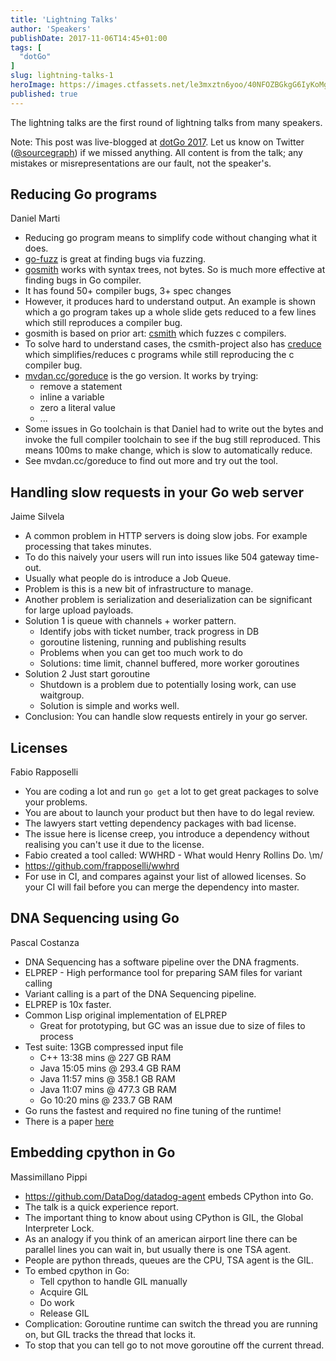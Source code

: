 ```yaml
---
title: 'Lightning Talks'
author: 'Speakers'
publishDate: 2017-11-06T14:45+01:00
tags: [
  "dotGo"
]
slug: lightning-talks-1
heroImage: https://images.ctfassets.net/le3mxztn6yoo/40NFOZBGkgG6IyKoMgQIGg/c1626b318de4be28314cbdc989a01525/logo-dotgo-black-web.png
published: true
---
```


The lightning talks are the first round of lightning talks from many speakers.

Note: This post was live-blogged at [dotGo 2017](https://www.dotgo.eu/). Let us know on Twitter ([@sourcegraph](https://twitter.com/sourcegraph)) if we missed anything. All content is from the talk; any mistakes or misrepresentations are our fault, not the speaker's.

## Reducing Go programs

Daniel Marti

* Reducing go program means to simplify code without changing what it does.
* [go-fuzz](https://github.com/dvyukov/go-fuzz) is great at finding bugs via fuzzing.
* [gosmith](https://github.com/dvyukov/gosmith) works with syntax trees, not
  bytes. So is much more effective at finding bugs in Go compiler.
* It has found 50+ compiler bugs, 3+ spec changes
* However, it produces hard to understand output. An example is shown which a
  go program takes up a whole slide gets reduced to a few lines which still
  reproduces a compiler bug.
* gosmith is based on prior art:
  [csmith](https://github.com/csmith-project/csmith) which fuzzes c compilers.
* To solve hard to understand cases, the csmith-project also has
  [creduce](https://github.com/csmith-project/creduce) which
  simplifies/reduces c programs while still reproducing the c compiler bug.
* [mvdan.cc/goreduce](https://mvdan.cc/goreduce) is the go version. It works
  by trying:
  - remove a statement
  - inline a variable
  - zero a literal value
  - ...
* Some issues in Go toolchain is that Daniel had to write out the bytes and
  invoke the full compiler toolchain to see if the bug still reproduced. This
  means 100ms to make change, which is slow to automatically reduce.
* See mvdan.cc/goreduce to find out more and try out the tool.

## Handling slow requests in your Go web server

Jaime Silvela

* A common problem in HTTP servers is doing slow jobs. For example processing
  that takes minutes.
* To do this naively your users will run into issues like 504 gateway
  time-out.
* Usually what people do is introduce a Job Queue.
* Problem is this is a new bit of infrastructure to manage.
* Another problem is serialization and deserialization can be significant for
  large upload payloads.
* Solution 1 is queue with channels + worker pattern.
  - Identify jobs with ticket number, track progress in DB
  - goroutine listening, running and publishing results
  - Problems when you can get too much work to do
  - Solutions: time limit, channel buffered, more worker goroutines
* Solution 2 Just start goroutine
  - Shutdown is a problem due to potentially losing work, can use waitgroup.
  - Solution is simple and works well.
* Conclusion: You can handle slow requests entirely in your go server.


## Licenses

Fabio Rapposelli

* You are coding a lot and run `go get` a lot to get great packages to solve
  your problems.
* You are about to launch your product but then have to do legal review.
* The lawyers start vetting dependency packages with bad license.
* The issue here is license creep, you introduce a dependency without
  realising you can't use it due to the license.
* Fabio created a tool called: WWHRD - What would Henry Rollins Do. \m/
* https://github.com/frapposelli/wwhrd
* For use in CI, and compares against your list of allowed licenses. So your CI
  will fail before you can merge the dependency into master.


## DNA Sequencing using Go

Pascal Costanza

* DNA Sequencing has a software pipeline over the DNA fragments.
* ELPREP - High performance tool for preparing SAM files for variant calling
* Variant calling is a part of the DNA Sequencing pipeline.
* ELPREP is 10x faster.
* Common Lisp original implementation of ELPREP
  - Great for prototyping, but GC was an issue due to size of files to process
* Test suite: 13GB compressed input file
  - C++ 13:38 mins @ 227 GB RAM
  - Java 15:05 mins @ 293.4 GB RAM
  - Java 11:57 mins @ 358.1 GB RAM
  - Java 11:07 mins @ 477.3 GB RAM
  - Go 10:20 mins @ 233.7 GB RAM
* Go runs the fastest and required no fine tuning of the runtime!
* There is a paper [here](http://journals.plos.org/plosone/article?id=10.1371/journal.pone.0132868)

## Embedding cpython in Go

Massimillano Pippi

* https://github.com/DataDog/datadog-agent embeds CPython into Go.
* The talk is a quick experience report.
* The important thing to know about using CPython is GIL, the Global Interpreter Lock.
* As an analogy if you think of an american airport line there can be parallel lines you can wait in, but usually there is one TSA agent.
* People are python threads, queues are the CPU, TSA agent is the GIL.
* To embed cpython in Go:
  * Tell cpython to handle GIL manually
  * Acquire GIL
  * Do work
  * Release GIL
* Complication: Goroutine runtime can switch the thread you are running on, but GIL tracks the thread that locks it.
* To stop that you can tell go to not move goroutine off the current thread.
